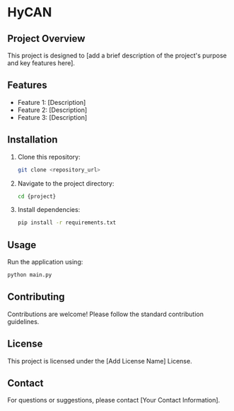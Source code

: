 # HyCAN

## Project Overview
This project is designed to [add a brief description of the project's purpose and key features here].

## Features
- Feature 1: [Description]
- Feature 2: [Description]
- Feature 3: [Description]

## Installation
1. Clone this repository:
   ```bash
   git clone <repository_url>
   ```
2. Navigate to the project directory:
   ```bash
   cd {project}
   ```
3. Install dependencies:
   ```bash
   pip install -r requirements.txt
   ```

## Usage
Run the application using:
```bash
python main.py
```

## Contributing
Contributions are welcome! Please follow the standard contribution guidelines.

## License
This project is licensed under the [Add License Name] License.

## Contact
For questions or suggestions, please contact [Your Contact Information].
